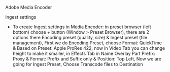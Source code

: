 Adobe Media Encoder

Ingest settings

- To create Ingest settings in Media Encoder: in preset browser (left bottom) choose + button (Window > Preset Browser), there are 2 options there Encoding preset (quality, size) & Ingest preset (file management), First we do Encoding Preset, choose Format: QuickTime & Based on Preset: Apple ProRes 422, now in Video Tab you can change height to make it smaller, in Effects Tab in Name Overlay Part Prefix: Proxy & Format: Prefix and Suffix only & Position: Top Left, Now we are going for Ingest Preset, Choose Transcode files to Destination
